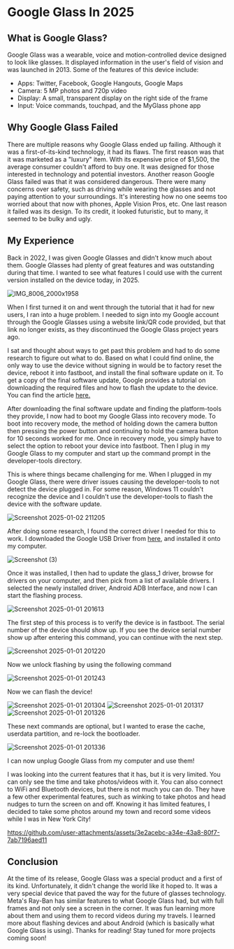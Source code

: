 # Google Glass In 2025

## What is Google Glass?
Google Glass was a wearable, voice and motion-controlled device designed to look like glasses. It displayed information in the user's field of vision and was launched in 2013. Some of the features of this device include: 
- Apps: Twitter, Facebook, Google Hangouts, Google Maps
- Camera: 5 MP photos and 720p video
- Display: A small, transparent display on the right side of the frame
- Input: Voice commands, touchpad, and the MyGlass phone app

## Why Google Glass Failed
There are multiple reasons why Google Glass ended up failing. Although it was a first-of-its-kind technology, it had its flaws. The first reason was that it was marketed as a "luxury" item. With its expensive price of $1,500, the average consumer couldn't afford to buy one. It was designed for those interested in technology and potential investors. Another reason Google Glass failed was that it was considered dangerous. There were many concerns over safety, such as driving while wearing the glasses and not paying attention to your surroundings. It's interesting how no one seems too worried about that now with phones, Apple Vision Pros, etc. One last reason it failed was its design. To its credit, it looked futuristic, but to many, it seemed to be bulky and ugly.

## My Experience
Back in 2022, I was given Google Glasses and didn't know much about them. Google Glasses had plenty of great features and was outstanding during that time. I wanted to see what features I could use with the current version installed on the device today, in 2025.

![IMG_8006_2000x1958](https://github.com/user-attachments/assets/1fcdc75f-fb6a-4de3-9dc2-b5e0c3471884)

When I first turned it on and went through the tutorial that it had for new users, I ran into a huge problem. I needed to sign into my Google account through the Google Glasses using a website link/QR code provided, but that link no longer exists, as they discontinued the Google Glass project years ago.

I sat and thought about ways to get past this problem and had to do some research to figure out what to do. Based on what I could find online, the only way to use the device without signing in would be to factory reset the device, reboot it into fastboot, and install the final software update on it. To get a copy of the final software update, Google provides a tutorial on downloading the required files and how to flash the update to the device. You can find the article 
[here.](https://support.google.com/glass/answer/9649198?hl=en)

After downloading the final software update and finding the platform-tools they provide, I now had to boot my Google Glass into recovery mode. To boot into recovery mode, the method of holding down the camera button then pressing the power button and continuing to hold the camera button for 10 seconds worked for me. Once in recovery mode, you simply have to select the option to reboot your device into fastboot. Then I plug in my Google Glass to my computer and start up the command prompt in the developer-tools directory.

This is where things became challenging for me. When I plugged in my Google Glass, there were driver issues causing the developer-tools to not detect the device plugged in. For some reason, Windows 11 couldn't recognize the device and I couldn't use the developer-tools to flash the device with the software update.

![Screenshot 2025-01-02 211205](https://github.com/user-attachments/assets/73e312eb-8468-4436-a63b-f4119bcdca50)

After doing some research, I found the correct driver I needed for this to work. I downloaded the Google USB Driver from [here](https://developer.android.com/studio/run/win-usb), and installed it onto my computer.

![Screenshot (3)](https://github.com/user-attachments/assets/ca190fd8-6e41-4688-99bd-a770a2a05513)

Once it was installed, I then had to update the glass_1 driver, browse for drivers on your computer, and then pick from a list of available drivers. I selected the newly installed driver, Android ADB Interface, and now I can start the flashing process.

![Screenshot 2025-01-01 201613](https://github.com/user-attachments/assets/10f706aa-c7b4-483a-806e-4fcc2b05c162)

The first step of this process is to verify the device is in fastboot. The serial number of the device should show up. If you see the device serial number show up after entering this command, you can continue with the next step.

![Screenshot 2025-01-01 201220](https://github.com/user-attachments/assets/79510b45-3ff3-4ae3-827a-779a02d74d46)

Now we unlock flashing by using the following command

![Screenshot 2025-01-01 201243](https://github.com/user-attachments/assets/b49f3506-439c-4e3a-8901-bd16bbe8c916)

Now we can flash the device!

![Screenshot 2025-01-01 201304](https://github.com/user-attachments/assets/a7a0c9c2-7d4a-4622-ab96-70d655078f65)
![Screenshot 2025-01-01 201317](https://github.com/user-attachments/assets/dc73cb9c-d8bb-40b5-88ce-1c767fdc3578)
![Screenshot 2025-01-01 201326](https://github.com/user-attachments/assets/42fe9a2d-b116-426a-9504-1572d6f14529)

These next commands are optional, but I wanted to erase the cache, userdata partition, and re-lock the bootloader.

![Screenshot 2025-01-01 201336](https://github.com/user-attachments/assets/5877c09e-0911-41a2-b2f9-d2ed35602e5f)

I can now unplug Google Glass from my computer and use them!

I was looking into the current features that it has, but it is very limited. You can only see the time and take photos/videos with it. You can also connect to WiFi and Bluetooth devices, but there is not much you can do. They have a few other experimental features, such as winking to take photos and head nudges to turn the screen on and off. Knowing it has limited features, I decided to take some photos around my town and record some videos while I was in New York City!

https://github.com/user-attachments/assets/3e2acebc-a34e-43a8-80f7-7ab7196aed11




## Conclusion
At the time of its release, Google Glass was a special product and a first of its kind. Unfortunately, it didn't change the world like it hoped to. It was a very special device that paved the way for the future of glasses technology. Meta's Ray-Ban has similar features to what Google Glass had, but with full frames and not only see a screen in the corner. It was fun learning more about them and using them to record videos during my travels. I learned more about flashing devices and about Android (which is basically what Google Glass is using). Thanks for reading! Stay tuned for more projects coming soon!

